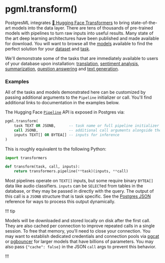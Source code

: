 # pgml.transform()

PostgresML integrates [🤗 Hugging Face Transformers](https://huggingface.co/transformers) to bring state-of-the-art models into the data layer. There are tens of thousands of pre-trained models with pipelines to turn raw inputs into useful results. Many state of the art deep learning architectures have been published and made available for download. You will want to browse all the [models](https://huggingface.co/models) available to find the perfect solution for your [dataset](https://huggingface.co/dataset) and [task](https://huggingface.co/tasks).

We'll demonstrate some of the tasks that are immediately available to users of your database upon installation: [translation](https://github.com/postgresml/postgresml/blob/v2.7.12/pgml-dashboard/content/docs/guides/transformers/pre\_trained\_models.md#translation), [sentiment analysis](https://github.com/postgresml/postgresml/blob/v2.7.12/pgml-dashboard/content/docs/guides/transformers/pre\_trained\_models.md#sentiment-analysis), [summarization](https://github.com/postgresml/postgresml/blob/v2.7.12/pgml-dashboard/content/docs/guides/transformers/pre\_trained\_models.md#summarization), [question answering](https://github.com/postgresml/postgresml/blob/v2.7.12/pgml-dashboard/content/docs/guides/transformers/pre\_trained\_models.md#question-answering) and [text generation](https://github.com/postgresml/postgresml/blob/v2.7.12/pgml-dashboard/content/docs/guides/transformers/pre\_trained\_models.md#text-generation).

### Examples

All of the tasks and models demonstrated here can be customized by passing additional arguments to the `Pipeline` initializer or call. You'll find additional links to documentation in the examples below.

The Hugging Face [`Pipeline`](https://huggingface.co/docs/transformers/main\_classes/pipelines) API is exposed in Postgres via:

```sql
pgml.transform(
    task TEXT OR JSONB,      -- task name or full pipeline initializer arguments
    call JSONB,              -- additional call arguments alongside the inputs
    inputs TEXT[] OR BYTEA[] -- inputs for inference
)
```

This is roughly equivalent to the following Python:

```python
import transformers

def transform(task, call, inputs):
    return transformers.pipeline(**task)(inputs, **call)
```

Most pipelines operate on `TEXT[]` inputs, but some require binary `BYTEA[]` data like audio classifiers. `inputs` can be `SELECT`ed from tables in the database, or they may be passed in directly with the query. The output of this call is a `JSONB` structure that is task specific. See the [Postgres JSON](https://www.postgresql.org/docs/14/functions-json.html) reference for ways to process this output dynamically.

!!! tip

Models will be downloaded and stored locally on disk after the first call. They are also cached per connection to improve repeated calls in a single session. To free that memory, you'll need to close your connection. You may want to establish dedicated credentials and connection pools via [pgcat](https://github.com/levkk/pgcat) or [pgbouncer](https://www.pgbouncer.org/) for larger models that have billions of parameters. You may also pass `{"cache": false}` in the JSON `call` args to prevent this behavior.

!!!
